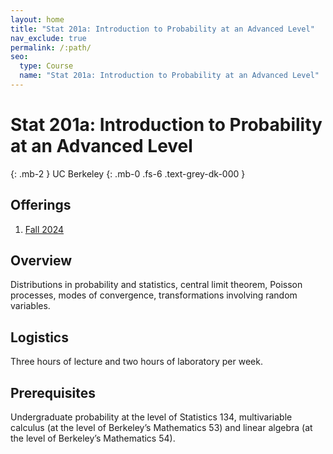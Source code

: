 ```yaml
---
layout: home
title: "Stat 201a: Introduction to Probability at an Advanced Level"
nav_exclude: true
permalink: /:path/
seo:
  type: Course
  name: "Stat 201a: Introduction to Probability at an Advanced Level"
---
```


# Stat 201a: Introduction to Probability at an Advanced Level
{: .mb-2 }
UC Berkeley
{: .mb-0 .fs-6 .text-grey-dk-000 }



## Offerings

1. [Fall 2024](fall-2024)




## Overview

Distributions in probability and statistics, central limit theorem, Poisson processes, modes of convergence, transformations involving random variables. 

## Logistics

Three hours of lecture and two hours of laboratory per week. 

## Prerequisites

Undergraduate probability at the level of Statistics 134, multivariable calculus (at the level of Berkeley’s Mathematics 53) and linear algebra (at the level of Berkeley’s Mathematics 54).
